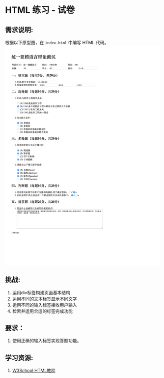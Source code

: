 # HTML 练习 - 试卷
## 需求说明:

根据以下原型图，在 `index.html` 中编写 HTML 代码。
![](./mockup.png)

## 挑战:

1. 运用div标签构建页面基本结构
2. 运用不同的文本标签显示不同文字
3. 运用不同的输入标签接收用户输入
4. 检索并运用合适的标签完成功能

## 要求：

1. 使用正确的输入标签实现答题功能。

## 学习资源:

1. [W3School HTML教程](http://www.w3school.com.cn/html/index.asp)

